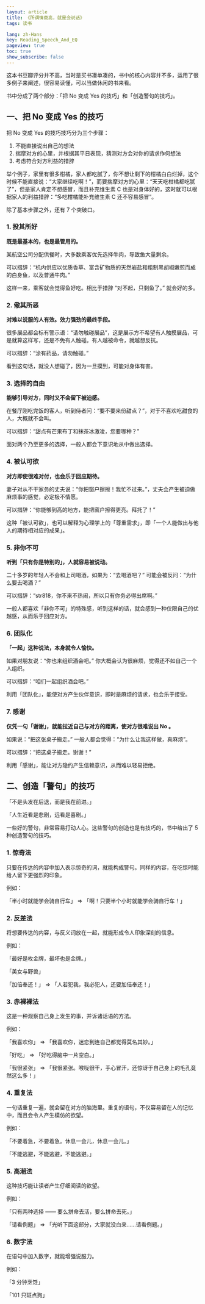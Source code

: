 ```yaml
---
layout: article
title: 《所谓情商高，就是会说话》
tags: 读书

lang: zh-Hans
key: Reading_Speech_And_EQ
pageview: true
toc: true
show_subscribe: false
---
```


这本书豆瓣评分并不高，当时是买书凑单凑的，书中的核心内容并不多，运用了很多例子来阐述，很容易读懂，可以当做休闲的书来看。

书中分成了两个部分：「把 No 变成 Yes 的技巧」和「创造警句的技巧」。

## 一、把 No 变成 Yes 的技巧

把 No 变成 Yes 的技巧技巧分为三个步骤：
1. 不能直接说出自己的想法
2. 揣摩对方的心里，并根据其平日表现，猜测对方会对你的请求作何想法
3. 考虑符合对方利益的措辞

举个例子，家里有很多柑橘，家人都吃腻了，你不想让剩下的柑橘白白烂掉，这个时候不能直接说：“大家继续吃啊！”，而要揣摩对方的心里：“天天吃柑橘都吃腻了”，但是家人肯定不想感冒，而且补充维生素 C 也是对身体好的，这时就可以根据家人的利益措辞：“多吃柑橘能补充维生素 C 还不容易感冒”。

除了基本步骤之外，还有 7 个突破口。

### 1. 投其所好

**既是最基本的，也是最管用的。**

某航空公司分配供餐时，大多数乘客优先选择牛肉，导致鱼大量剩余。

可以措辞：“机内供应以优质香草、富含矿物质的天然岩盐和粗制黑胡椒嫩煎而成的白身鱼，以及普通牛肉。”

这样一来，乘客就会觉得鱼好吃。相比于措辞 “对不起，只剩鱼了。” 就会好的多。

### 2. 儆其所恶

**对难以说服的人有效。效力强劲的最终手段。**

很多展品都会标有警示语：“请勿触碰展品”，这是展示方不希望有人触摸展品，可是就算这样写，还是不免有人触碰。有人越被命令，就越想反抗。

可以措辞：“涂有药品，请勿触碰。”

看到这句话，就没人想碰了，因为一旦摸到，可能对身体有害。

### 3. 选择的自由

**能够引导对方，同时又不会留下被迫感。**

在餐厅刚吃完饭的客人，听到侍者问：“要不要来份甜点？”，对于不喜欢吃甜食的人，大概就不会叫。

可以措辞：“甜点有芒果布丁和抹茶冰激凌，您要哪种？”

面对两个乃至更多的选择，一般人都会下意识地从中做出选择。

### 4. 被认可欲

**对方即使很难对付，也会乐于回应期待。**

妻子对从不干家务的丈夫说：“你把窗户擦擦！我忙不过来。”，丈夫会产生被迫做麻烦事的感觉，必定极不情愿。

可以措辞：“你能够到高的地方，能把窗户擦得更亮。拜托了！”

这种「被认可欲」，也可以解释为心理学上的「尊重需求」，即「一个人能做出与他人的期待相对应的成果」。

### 5. 非你不可

**听到「只有你是特别的」，人就容易被说动。**

二十多岁的年轻人不会和上司喝酒，如果为：“去喝酒吧？” 可能会被反问：“为什么要去喝酒？”

可以措辞：“str818，你不来不热闹，所以只有你务必得出席啊。”

一般人都喜欢「非你不可」的特殊感，听到这样的话，就会感到一种仅限自己的优越感，从而乐于回应对方。

### 6. 团队化

**「一起」这种说法，本身就令人愉快。**

如果对朋友说：“你也来组织酒会吧。” 你大概会认为很麻烦，觉得还不如自己一个人组织。

可以措辞：“咱们一起组织酒会吧。”

利用「团队化」，能使对方产生伙伴意识，即时是麻烦的请求，也会乐于接受。

### 7. 感谢

**仅凭一句「谢谢」，就能拉近自己与对方的距离，使对方很难说出 No 。**

如果说：“把这张桌子搬走。” 一般人都会觉得：“为什么让我这样做，真麻烦”。

可以措辞：“把这桌子搬走。谢谢！”

利用「感谢」，能让对方隐约产生信赖意识，从而难以轻易拒绝。

## 二、创造「警句」的技巧

「不是头发在后退，而是我在前进。」

「人生近看是悲剧，远看是喜剧。」

一些好的警句，非常容易打动人心。这些警句的创造也是有技巧的，书中给出了 5 种创造警句的技巧。

### 1. 惊奇法

只要在传达的内容中加入表示惊奇的词，就能构成警句。同样的内容，在吃惊时能给人留下更强烈的印象。

例如：

「半小时就能学会骑自行车」 => 「啊！只要半个小时就能学会骑自行车！」

### 2. 反差法

将想要传达的内容，与反义词放在一起，就能形成令人印象深刻的信息。

例如：

「最好是枚金牌，最坏也是金牌。」

「美女与野兽」

「加倍奉还！」 => 「人若犯我，我必犯人，还要加倍奉还！」

### 3. 赤裸裸法

这是一种观察自己身上发生的事，并诉诸话语的方法。

例如：

「我喜欢你」 => 「我喜欢你，迷恋到连自己都觉得莫名其妙。」

「好吃」 => 「好吃得脑中一片空白。」

「我很紧张」 => 「我很紧张。喉咙很干，手心冒汗，还惊讶于自己身上的毛孔竟然这么多！」

### 4. 重复法

一句话重复一遍，就会留在对方的脑海里。重复的语句，不仅容易留在人的记忆中，而且会令人产生模仿的欲望。

例如：

「不要着急，不要着急。休息一会儿，休息一会儿。」

「不能逃避，不能逃避，不能逃避。」

### 5. 高潮法

这种技巧能让读者产生仔细阅读的欲望。

例如：

「只有两种选择 —— 要么拼命去活，要么拼命去死。」

「请看例题」 => 「光听下面这部分，大家就没白来......请看例题。」

### 6. 数字法

在语句中加入数字，就能增强说服力。

例如：

「3 分钟烹饪」

「101 只斑点狗」

